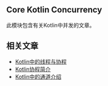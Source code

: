 ## Core Kotlin Concurrency

此模块包含有关Kotlin中并发的文章。

## 相关文章

+ [Kotlin中的线程与协程](docs/Kotlin中的线程与协程.md)
+ [Kotlin协程简介](docs/Kotlin协程简介.md)
+ [Kotlin中的通道介绍](docs/Kotlin中的通道介绍.md)
